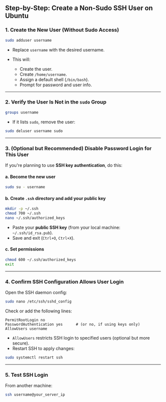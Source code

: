 

## Step-by-Step: Create a Non-Sudo SSH User on Ubuntu

### **1. Create the New User (Without Sudo Access)**

```bash
sudo adduser username
```

* Replace `username` with the desired username.
* This will:

  * Create the user.
  * Create `/home/username`.
  * Assign a default shell (`/bin/bash`).
  * Prompt for password and user info.

---

### **2. Verify the User Is Not in the `sudo` Group**

```bash
groups username
```

* If it lists `sudo`, remove the user:

```bash
sudo deluser username sudo
```

---

### **3. (Optional but Recommended) Disable Password Login for This User**

If you're planning to use **SSH key authentication**, do this:

#### a. Become the new user

```bash
sudo su - username
```

#### b. Create `.ssh` directory and add your public key

```bash
mkdir -p ~/.ssh
chmod 700 ~/.ssh
nano ~/.ssh/authorized_keys
```

* Paste your **public SSH key** (from your local machine: `~/.ssh/id_rsa.pub`).
* Save and exit (`Ctrl+O`, `Ctrl+X`).

#### c. Set permissions

```bash
chmod 600 ~/.ssh/authorized_keys
exit
```

---

### **4. Confirm SSH Configuration Allows User Login**

Open the SSH daemon config:

```bash
sudo nano /etc/ssh/sshd_config
```

Check or add the following lines:

```text
PermitRootLogin no
PasswordAuthentication yes      # (or no, if using keys only)
AllowUsers username
```

* `AllowUsers` restricts SSH login to specified users (optional but more secure).
* Restart SSH to apply changes:

```bash
sudo systemctl restart ssh
```

---

### **5. Test SSH Login**

From another machine:

```bash
ssh username@your_server_ip
```
